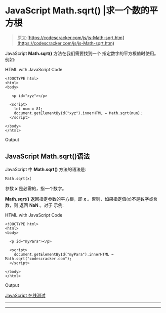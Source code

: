 # JavaScript Math.sqrt() |求一个数的平方根

> 原文:[https://codescracker.com/js/js-Math-sqrt.htm](https://codescracker.com/js/js-Math-sqrt.htm)

JavaScript **Math.sqrt()** 方法在我们需要找到一个 指定数字的平方根值时使用。例如:

HTML with JavaScript Code

```
<!DOCTYPE html>
<html>
<body>

   <p id="xyz"></p>

  <script>
    let num = 81;
    document.getElementById("xyz").innerHTML = Math.sqrt(num);
  </script>

</body>
</html>
```

Output

## JavaScript Math.sqrt()语法

JavaScript 中 **Math.sqrt()** 方法的语法是:

```
Math.sqrt(x)
```

参数 **x** 是必需的，指一个数字。

**Math.sqrt()** 返回指定参数的平方根，即 **x** 。否则，如果指定值(x)不是数字或负数，则 返回 **NaN** 。对于 示例:

HTML with JavaScript Code

```
<!DOCTYPE html>
<html>
<body>

  <p id="myPara"></p>

  <script>
    document.getElementById("myPara").innerHTML = Math.sqrt("codescracker.com");
  </script>

</body>
</html>
```

Output

[JavaScript 在线测试](/exam/showtest.php?subid=6)

* * *

* * *